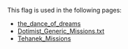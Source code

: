 This flag is used in the following pages:
 - [the_dance_of_dreams](../events/the_dance_of_dreams.md)
 - [Dotimist_Generic_Missions.txt](../missions/Dotimist_Generic_Missions.txt.md)
 - [Tehanek_Missions](../missions/Tehanek_Missions.md)
